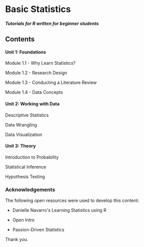# Basic Statistics

#### *Tutorials for R written for beginner students*

## Contents

#### Unit 1: Foundations

Module 1.1 - Why Learn Statistics?

Module 1.2 - Research Design

Module 1.3 - Conducting a Literature Review

Module 1.4 - Data Concepts

#### Unit 2: Working with Data

Descriptive Statistics

Data Wrangling

Data Visualization

#### Unit 3: Theory

Introduction to Probability

Statistical Inference

Hypothesis Testing

### Acknowledgements 

The following open resources were used to develop this content:

-   Danielle Navarro's Learning Statistics using R

-   Open Intro

-   Passion-Driven Statistics

Thank you.
